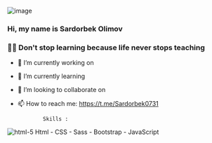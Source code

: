![image](https://github.com/Sardorbek0731/sardorbek0731/assets/98644551/778dfc15-a472-453e-9ef5-b4a4d7b4f361)
### Hi, my name is Sardorbek Olimov

### 👨‍🎓 Don't stop learning because life never stops teaching

- 🔭 I’m currently working on                                 
- 🌱 I’m currently learning                                   
- 👯 I’m looking to collaborate on                            
- 📫 How to reach me: https://t.me/Sardorbek0731

              Skills :                                                  
![html-5](https://github.com/Sardorbek0731/sardorbek0731/assets/98644551/c135dc91-053e-4060-8d87-9879430d14b9)
 Html
                 - CSS
                 - Sass
                 - Bootstrap
                 - JavaScript
